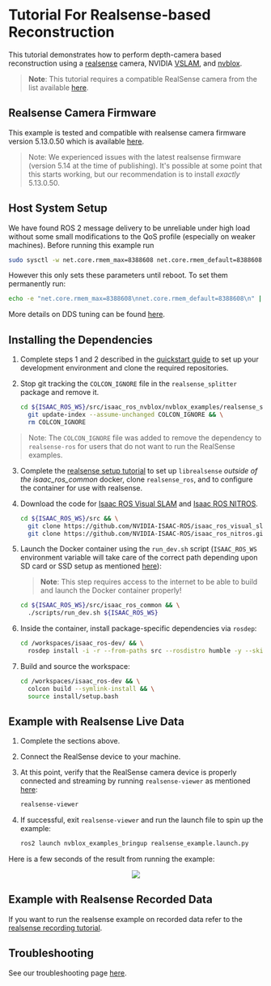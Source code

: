 # Tutorial For Realsense-based Reconstruction

This tutorial demonstrates how to perform depth-camera based reconstruction using a [realsense](https://www.intel.com/content/www/us/en/architecture-and-technology/realsense-overview.html) camera, NVIDIA [VSLAM](https://github.com/NVIDIA-ISAAC-ROS/isaac_ros_visual_slam), and [nvblox](https://github.com/NVIDIA-ISAAC-ROS/isaac_ros_nvblox).

> **Note**: This tutorial requires a compatible RealSense camera from the list available [here](https://github.com/NVIDIA-ISAAC-ROS/.github/blob/main/profile/realsense-setup.md#camera-compatibility).

## Realsense Camera Firmware

This example is tested and compatible with realsense camera firmware version 5.13.0.50 which is available [here](https://dev.intelrealsense.com/docs/firmware-releases).

> Note: We experienced issues with the latest realsense firmware (version 5.14 at the time of publishing). It's possible at some point that this starts working, but our recommendation is to install *exactly* 5.13.0.50.

## Host System Setup

We have found ROS 2 message delivery to be unreliable under high load without some small modifications to the QoS profile (especially on weaker machines). Before running this example run
```bash
sudo sysctl -w net.core.rmem_max=8388608 net.core.rmem_default=8388608
```

However this only sets these parameters until reboot. To set them permanently run:
```bash
echo -e "net.core.rmem_max=8388608\nnet.core.rmem_default=8388608\n" | sudo tee /etc/sysctl.d/60-cyclonedds.conf
```
More details on DDS tuning can be found [here](https://docs.ros.org/en/rolling/How-To-Guides/DDS-tuning.html).

## Installing the Dependencies

1. Complete steps 1 and 2 described in the [quickstart guide](../README.md#quickstart) to set up your development environment and clone the required repositories.

2. Stop git tracking the `COLCON_IGNORE` file in the `realsense_splitter` package and remove it.

    ```bash
    cd ${ISAAC_ROS_WS}/src/isaac_ros_nvblox/nvblox_examples/realsense_splitter && \
      git update-index --assume-unchanged COLCON_IGNORE && \
      rm COLCON_IGNORE
    ```

> Note: The `COLCON_IGNORE` file was added to remove the dependency to `realsense-ros` for users that do not want to run the RealSense examples.

3. Complete the [realsense setup tutorial](https://github.com/NVIDIA-ISAAC-ROS/.github/blob/main/profile/realsense-setup.md) to set up `librealsense` *outside of the isaac_ros_common* docker, clone `realsense_ros`, and to configure the container for use with realsense.

4. Download the code for [Isaac ROS Visual SLAM](https://github.com/NVIDIA-ISAAC-ROS/isaac_ros_visual_slam.git) and [Isaac ROS NITROS](https://github.com/NVIDIA-ISAAC-ROS/isaac_ros_nitros).

    ```bash
    cd ${ISAAC_ROS_WS}/src && \
      git clone https://github.com/NVIDIA-ISAAC-ROS/isaac_ros_visual_slam.git && \
      git clone https://github.com/NVIDIA-ISAAC-ROS/isaac_ros_nitros.git
    ```

5. Launch the Docker container using the `run_dev.sh` script (`ISAAC_ROS_WS` environment variable will take care of the correct path depending upon SD card or SSD setup as mentioned [here](https://github.com/NVIDIA-ISAAC-ROS/isaac_ros_common/blob/main/docs/dev-env-setup.md)):

   > **Note**: This step requires access to the internet to be able to build and launch the Docker container properly!

    ```bash
    cd ${ISAAC_ROS_WS}/src/isaac_ros_common && \
      ./scripts/run_dev.sh ${ISAAC_ROS_WS}
    ```

6. Inside the container, install package-specific dependencies via `rosdep`:

    ```bash
    cd /workspaces/isaac_ros-dev/ && \
      rosdep install -i -r --from-paths src --rosdistro humble -y --skip-keys "libopencv-dev libopencv-contrib-dev libopencv-imgproc-dev python-opencv python3-opencv nvblox"
    ```

7. Build and source the workspace:

    ```bash
    cd /workspaces/isaac_ros-dev && \
      colcon build --symlink-install && \
      source install/setup.bash
    ```

## Example with Realsense Live Data

1. Complete the sections above.

2. Connect the RealSense device to your machine.

3. At this point, verify that the RealSense camera device is properly connected and streaming by running `realsense-viewer` as mentioned [here](https://github.com/NVIDIA-ISAAC-ROS/.github/blob/main/profile/realsense-setup.md):

    ```bash
    realsense-viewer
    ```

4. If successful, exit `realsense-viewer` and run the launch file to spin up the example:

    ```bash
    ros2 launch nvblox_examples_bringup realsense_example.launch.py
    ```

Here is a few seconds of the result from running the example:

<div align="center"><img src="../resources/realsense_example.gif"/></div>

## Example with Realsense Recorded Data

If you want to run the realsense example on recorded data refer to the [realsense recording tutorial](./tutorial-realsense-record.md).

## Troubleshooting

See our troubleshooting page [here](troubleshooting-nvblox-realsense.md).
